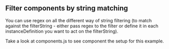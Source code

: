 ## Filter components by string matching

You can use regex on all the different way of string filtering (to match against the filterString - either pass regex to the filter or define it in each instanceDefinition you want to act on the filterString).

Take a look at components.js to see component the setup for this example.
